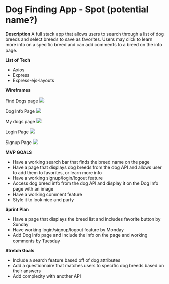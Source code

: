 # Dog Finding App - Spot (potential name?)
**Description**
A full stack app that allows users to search through a list of dog breeds and select breeds to save as favorites. Users may click to learn more info on a specific breed and can add comments to a breed on the info page. 

**List of Tech** 
* Axios
* Express
* Express-ejs-layouts

**Wireframes** 

Find Dogs page
![](https://i.imgur.com/DHw9GLM.jpg)

Dog Info Page
![](https://i.imgur.com/SMxZs1u.jpg)

My dogs page
![](https://i.imgur.com/zPuBogm.jpg)

Login Page
![](https://i.imgur.com/7D9Fkh3.jpg)

Signup Page
![](https://i.imgur.com/i3fFYhr.jpg)



**MVP GOALS**
* Have a working search bar that finds the breed name on the page
* Have a page that displays dog breeds from the dog API and allows user to add them to favorites, or learn more info
* Have a working signup/login/logout feature
* Access dog breed info from the dog API and display it on the Dog Info page with an image
* Have a working comment feature
* Style it to look nice and purty

**Sprint Plan**
* Have a page that displays the breed list and includes favorite button by Sunday
* Have working login/signup/logout feature by Monday
* Add Dog Info page and include the info on the page and working comments by Tuesday


**Stretch Goals**
* Include a search feature based off of dog attributes
* Add a questionnaire that matches users to specific dog breeds based on their answers
* Add complexity with another API